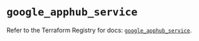# `google_apphub_service`

Refer to the Terraform Registry for docs: [`google_apphub_service`](https://registry.terraform.io/providers/hashicorp/google/6.24.0/docs/resources/apphub_service).
